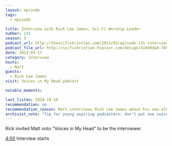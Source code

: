 ```yaml
---
layout: episode
tags:
  - episode

title: Interview with Rick Lee James, Sci-Fi Worship Leader
number: 131
season: 3
podcast_url: http://thescifichristian.com/2013/03/episode-131-interview-with-rick-lee-james-sci-fi-worship-leader/
podcast_file_url: http://scifichristian.hipcast.com/deluge/810d9da8-7866-4b46-bd27-211e03818aaf.mp3
date: 2013-03-17
category: Interview
hosts:
  - Matt
guests:
  - Rick Lee James
visit: Voices in My Head podcast

notable_moments:

last_listen: 2018-10-18
recommendation: no
recommendation_reason: Matt interviews Rick Lee James about his new album. 
archivist_note: "Tip for young aspiring podcasters: don't put one voice on the left channel and one voice on the right. Some people listen with only one earbud."
---
```


Rick invited Matt onto "Voices in My Head" to be the interviewer.

<a class="timestamp tag is-medium is-rounded is-primary" href="http://scifichristian.hipcast.com/deluge/810d9da8-7866-4b46-bd27-211e03818aaf.mp3#t=00:04:00">4:00</a> Interview starts